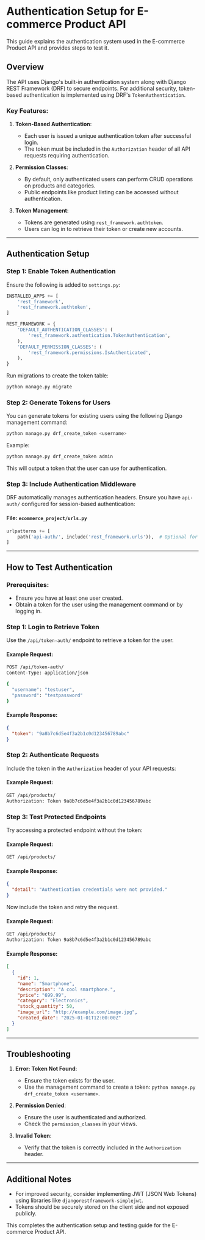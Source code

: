 # Authentication Setup for E-commerce Product API

This guide explains the authentication system used in the E-commerce Product API and provides steps to test it.

## Overview
The API uses Django's built-in authentication system along with Django REST Framework (DRF) to secure endpoints. For additional security, token-based authentication is implemented using DRF's `TokenAuthentication`.

### Key Features:
1. **Token-Based Authentication**:
   - Each user is issued a unique authentication token after successful login.
   - The token must be included in the `Authorization` header of all API requests requiring authentication.

2. **Permission Classes**:
   - By default, only authenticated users can perform CRUD operations on products and categories.
   - Public endpoints like product listing can be accessed without authentication.

3. **Token Management**:
   - Tokens are generated using `rest_framework.authtoken`.
   - Users can log in to retrieve their token or create new accounts.

---

## Authentication Setup

### Step 1: Enable Token Authentication
Ensure the following is added to `settings.py`:

```python
INSTALLED_APPS += [
    'rest_framework',
    'rest_framework.authtoken',
]

REST_FRAMEWORK = {
    'DEFAULT_AUTHENTICATION_CLASSES': (
        'rest_framework.authentication.TokenAuthentication',
    ),
    'DEFAULT_PERMISSION_CLASSES': (
        'rest_framework.permissions.IsAuthenticated',
    ),
}
```

Run migrations to create the token table:

```bash
python manage.py migrate
```

### Step 2: Generate Tokens for Users
You can generate tokens for existing users using the following Django management command:

```bash
python manage.py drf_create_token <username>
```

Example:
```bash
python manage.py drf_create_token admin
```
This will output a token that the user can use for authentication.

### Step 3: Include Authentication Middleware
DRF automatically manages authentication headers. Ensure you have `api-auth/` configured for session-based authentication:

#### **File: `ecommerce_project/urls.py`**
```python
urlpatterns += [
    path('api-auth/', include('rest_framework.urls')),  # Optional for session-based login
]
```

---

## How to Test Authentication

### Prerequisites:
- Ensure you have at least one user created.
- Obtain a token for the user using the management command or by logging in.

### Step 1: Login to Retrieve Token

Use the `/api/token-auth/` endpoint to retrieve a token for the user.

#### Example Request:
```bash
POST /api/token-auth/
Content-Type: application/json

{
  "username": "testuser",
  "password": "testpassword"
}
```

#### Example Response:
```json
{
  "token": "9a8b7c6d5e4f3a2b1c0d123456789abc"
}
```

### Step 2: Authenticate Requests
Include the token in the `Authorization` header of your API requests:

#### Example Request:
```bash
GET /api/products/
Authorization: Token 9a8b7c6d5e4f3a2b1c0d123456789abc
```

### Step 3: Test Protected Endpoints
Try accessing a protected endpoint without the token:

#### Example Request:
```bash
GET /api/products/
```

#### Example Response:
```json
{
  "detail": "Authentication credentials were not provided."
}
```

Now include the token and retry the request.

#### Example Request:
```bash
GET /api/products/
Authorization: Token 9a8b7c6d5e4f3a2b1c0d123456789abc
```

#### Example Response:
```json
[
  {
    "id": 1,
    "name": "Smartphone",
    "description": "A cool smartphone.",
    "price": "699.99",
    "category": "Electronics",
    "stock_quantity": 50,
    "image_url": "http://example.com/image.jpg",
    "created_date": "2025-01-01T12:00:00Z"
  }
]
```

---

## Troubleshooting

1. **Error: Token Not Found**:
   - Ensure the token exists for the user.
   - Use the management command to create a token: `python manage.py drf_create_token <username>`.

2. **Permission Denied**:
   - Ensure the user is authenticated and authorized.
   - Check the `permission_classes` in your views.

3. **Invalid Token**:
   - Verify that the token is correctly included in the `Authorization` header.

---

## Additional Notes
- For improved security, consider implementing JWT (JSON Web Tokens) using libraries like `djangorestframework-simplejwt`.
- Tokens should be securely stored on the client side and not exposed publicly.

This completes the authentication setup and testing guide for the E-commerce Product API.
